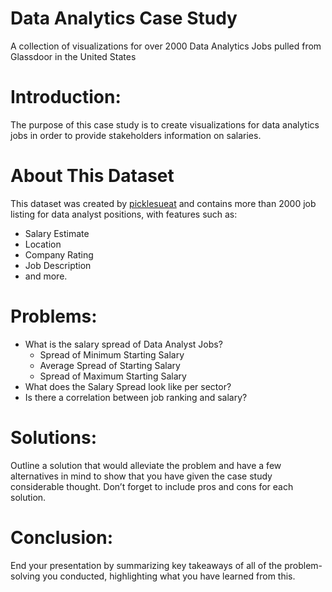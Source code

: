 # Data Analytics Case Study
A collection of visualizations for over 2000 Data Analytics Jobs pulled from Glassdoor in the United States

# Introduction: 
The purpose of this case study is to create visualizations for data analytics jobs in order to provide stakeholders information on salaries.

# About This Dataset
This dataset was created by <a href="https://github.com/picklesueat/data_jobs_data">picklesueat</a> and contains more than 2000 job listing for data analyst positions, with features such as:

<ul>
  <li> Salary Estimate
  <li> Location
  <li> Company Rating
  <li> Job Description
  <li> and more.
</ul>

# Problems: 

<ul>
  <li> What is the salary spread of Data Analyst Jobs?
    <ul>
      <li> Spread of Minimum Starting Salary
        <li> Average Spread of Starting Salary
          <li> Spread of Maximum Starting Salary
    </ul>
      <li> What does the Salary Spread look like per sector?
            <li> Is there a correlation between job ranking and salary?
        </ul>


# Solutions: 
Outline a solution that would alleviate the problem and have a few alternatives in mind to show that you have given the case study considerable thought. Don’t forget to include pros and cons for each solution.

# Conclusion: 
End your presentation by summarizing key takeaways of all of the problem-solving you conducted, highlighting what you have learned from this.

